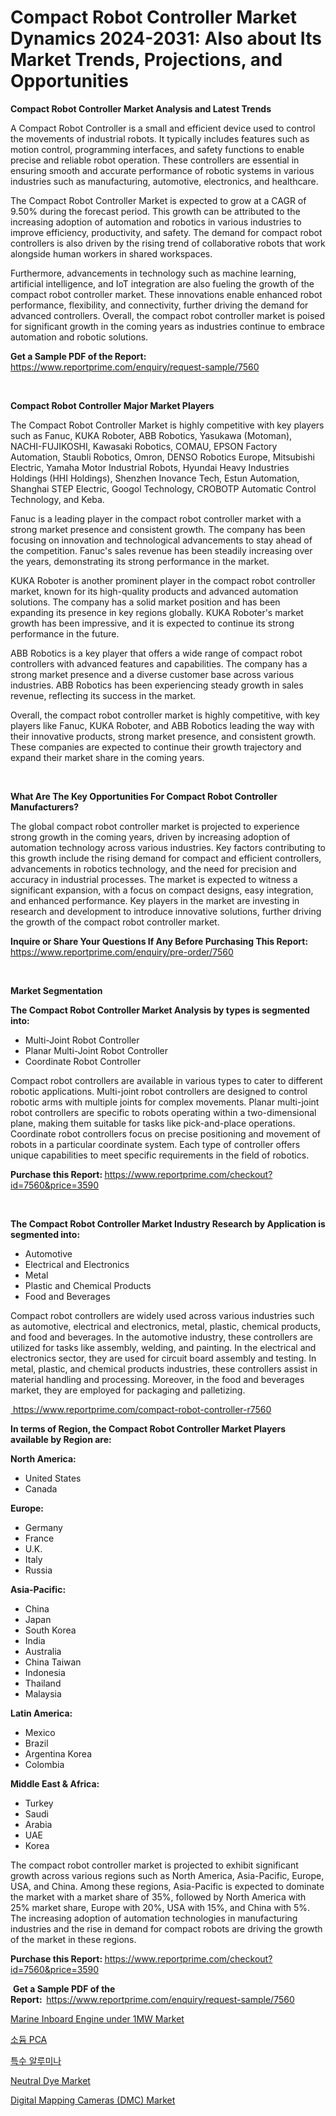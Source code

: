 <p><h1>Compact Robot Controller Market Dynamics 2024-2031: Also about Its Market Trends, Projections, and Opportunities</h1></p><p><strong>Compact Robot Controller Market Analysis and Latest Trends</strong></p>
<p><p>A Compact Robot Controller is a small and efficient device used to control the movements of industrial robots. It typically includes features such as motion control, programming interfaces, and safety functions to enable precise and reliable robot operation. These controllers are essential in ensuring smooth and accurate performance of robotic systems in various industries such as manufacturing, automotive, electronics, and healthcare.</p><p>The Compact Robot Controller Market is expected to grow at a CAGR of 9.50% during the forecast period. This growth can be attributed to the increasing adoption of automation and robotics in various industries to improve efficiency, productivity, and safety. The demand for compact robot controllers is also driven by the rising trend of collaborative robots that work alongside human workers in shared workspaces.</p><p>Furthermore, advancements in technology such as machine learning, artificial intelligence, and IoT integration are also fueling the growth of the compact robot controller market. These innovations enable enhanced robot performance, flexibility, and connectivity, further driving the demand for advanced controllers. Overall, the compact robot controller market is poised for significant growth in the coming years as industries continue to embrace automation and robotic solutions.</p></p>
<p><strong>Get a Sample PDF of the Report:&nbsp;</strong> <a href="https://www.reportprime.com/enquiry/request-sample/7560">https://www.reportprime.com/enquiry/request-sample/7560</a></p>
<p>&nbsp;</p>
<p><strong>Compact Robot Controller Major Market Players</strong></p>
<p><p>The Compact Robot Controller Market is highly competitive with key players such as Fanuc, KUKA Roboter, ABB Robotics, Yasukawa (Motoman), NACHI-FUJIKOSHI, Kawasaki Robotics, COMAU, EPSON Factory Automation, Staubli Robotics, Omron, DENSO Robotics Europe, Mitsubishi Electric, Yamaha Motor Industrial Robots, Hyundai Heavy Industries Holdings (HHI Holdings), Shenzhen Inovance Tech, Estun Automation, Shanghai STEP Electric, Googol Technology, CROBOTP Automatic Control Technology, and Keba.</p><p>Fanuc is a leading player in the compact robot controller market with a strong market presence and consistent growth. The company has been focusing on innovation and technological advancements to stay ahead of the competition. Fanuc's sales revenue has been steadily increasing over the years, demonstrating its strong performance in the market.</p><p>KUKA Roboter is another prominent player in the compact robot controller market, known for its high-quality products and advanced automation solutions. The company has a solid market position and has been expanding its presence in key regions globally. KUKA Roboter's market growth has been impressive, and it is expected to continue its strong performance in the future.</p><p>ABB Robotics is a key player that offers a wide range of compact robot controllers with advanced features and capabilities. The company has a strong market presence and a diverse customer base across various industries. ABB Robotics has been experiencing steady growth in sales revenue, reflecting its success in the market.</p><p>Overall, the compact robot controller market is highly competitive, with key players like Fanuc, KUKA Roboter, and ABB Robotics leading the way with their innovative products, strong market presence, and consistent growth. These companies are expected to continue their growth trajectory and expand their market share in the coming years.</p></p>
<p>&nbsp;</p>
<p><strong>What Are The Key Opportunities For Compact Robot Controller Manufacturers?</strong></p>
<p><p>The global compact robot controller market is projected to experience strong growth in the coming years, driven by increasing adoption of automation technology across various industries. Key factors contributing to this growth include the rising demand for compact and efficient controllers, advancements in robotics technology, and the need for precision and accuracy in industrial processes. The market is expected to witness a significant expansion, with a focus on compact designs, easy integration, and enhanced performance. Key players in the market are investing in research and development to introduce innovative solutions, further driving the growth of the compact robot controller market.</p></p>
<p><strong>Inquire or Share Your Questions If Any Before Purchasing This Report:</strong> <a href="https://www.reportprime.com/enquiry/pre-order/7560">https://www.reportprime.com/enquiry/pre-order/7560</a></p>
<p>&nbsp;</p>
<p><strong>Market Segmentation</strong></p>
<p><strong>The Compact Robot Controller Market Analysis by types is segmented into:</strong></p>
<p><ul><li>Multi-Joint Robot Controller</li><li>Planar Multi-Joint Robot Controller</li><li>Coordinate Robot Controller</li></ul></p>
<p><p>Compact robot controllers are available in various types to cater to different robotic applications. Multi-joint robot controllers are designed to control robotic arms with multiple joints for complex movements. Planar multi-joint robot controllers are specific to robots operating within a two-dimensional plane, making them suitable for tasks like pick-and-place operations. Coordinate robot controllers focus on precise positioning and movement of robots in a particular coordinate system. Each type of controller offers unique capabilities to meet specific requirements in the field of robotics.</p></p>
<p><strong>Purchase this Report:&nbsp;</strong><a href="https://www.reportprime.com/checkout?id=7560&price=3590">https://www.reportprime.com/checkout?id=7560&price=3590</a></p>
<p>&nbsp;</p>
<p><strong>The Compact Robot Controller Market Industry Research by Application is segmented into:</strong></p>
<p><ul><li>Automotive</li><li>Electrical and Electronics</li><li>Metal</li><li>Plastic and Chemical Products</li><li>Food and Beverages</li></ul></p>
<p><p>Compact robot controllers are widely used across various industries such as automotive, electrical and electronics, metal, plastic, chemical products, and food and beverages. In the automotive industry, these controllers are utilized for tasks like assembly, welding, and painting. In the electrical and electronics sector, they are used for circuit board assembly and testing. In metal, plastic, and chemical products industries, these controllers assist in material handling and processing. Moreover, in the food and beverages market, they are employed for packaging and palletizing.</p></p>
<p><a href="https://www.reportprime.com/compact-robot-controller-r7560">&nbsp;https://www.reportprime.com/compact-robot-controller-r7560</a></p>
<p><strong>In terms of Region, the Compact Robot Controller Market Players available by Region are:</strong></p>
<p>
    <p> <strong> North America: </strong>
        <ul>
            <li>United States</li>
            <li>Canada</li>
        </ul>
        </p> 
    <p> <strong> Europe: </strong>
        <ul>
            <li>Germany</li>
            <li>France</li>
            <li>U.K.</li>
            <li>Italy</li>
            <li>Russia</li>
        </ul>
        </p> 
    <p> <strong> Asia-Pacific: </strong>
        <ul>
            <li>China</li>
            <li>Japan</li>
            <li>South Korea</li>
            <li>India</li>
            <li>Australia</li>
            <li>China Taiwan</li>
            <li>Indonesia</li>
            <li>Thailand</li>
            <li>Malaysia</li>
        </ul>
        </p> 
    <p> <strong> Latin America: </strong>
        <ul>
            <li>Mexico</li>
            <li>Brazil</li>
            <li>Argentina Korea</li>
            <li>Colombia</li>
        </ul>
        </p> 
    <p> <strong> Middle East & Africa: </strong>
        <ul>
            <li>Turkey</li>
            <li>Saudi</li>
            <li>Arabia</li>
            <li>UAE</li>
            <li>Korea</li>
        </ul>
    </p>
    </p>
<p><p>The compact robot controller market is projected to exhibit significant growth across various regions such as North America, Asia-Pacific, Europe, USA, and China. Among these regions, Asia-Pacific is expected to dominate the market with a market share of 35%, followed by North America with 25% market share, Europe with 20%, USA with 15%, and China with 5%. The increasing adoption of automation technologies in manufacturing industries and the rise in demand for compact robots are driving the growth of the market in these regions.</p></p>
<p><strong>Purchase this Report: </strong><a href="https://www.reportprime.com/checkout?id=7560&price=3590">https://www.reportprime.com/checkout?id=7560&price=3590</a></p>
<p>&nbsp;<strong>Get a Sample PDF of the Report:&nbsp;&nbsp;</strong><a href="https://www.reportprime.com/enquiry/request-sample/7560">https://www.reportprime.com/enquiry/request-sample/7560</a></p>
<p><strong></strong></p>
<p><p><a href="https://github.com/shotows/Market-Research-Report-List-2/blob/main/marine-inboard-engine-under-1mw-market.md">Marine Inboard Engine under 1MW Market</a></p><p><a href="https://github.com/Penelolack456456/Market-Research-Report-List-1/blob/main/402158524799.md">소듐 PCA</a></p><p><a href="https://github.com/darrellockm3ytan895656/Market-Research-Report-List-1/blob/main/175994824801.md">특수 알루미나</a></p><p><a href="https://issuu.com/reportprime-2/docs/neutral-dye-market-size-2030.pptx">Neutral Dye Market</a></p><p><a href="https://github.com/beatblasta/Market-Research-Report-List-2/blob/main/digital-mapping-cameras-dmc-market.md">Digital Mapping Cameras (DMC) Market</a></p></p>